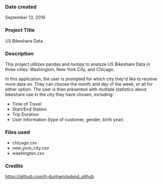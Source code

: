 ### Date created
September 13, 2019

### Project Title
US Bikeshare Data

### Description
This project utilizes pandas and numpy to analyze US Bikeshare Data in three cities: Washington, New York City, and Chicago.

In this application, the user is prompted for which city they'd like to receive more data on. They can choose the month and day of the week, or all for either option. The user is then presented with multiple statistics about bikeshare use in the city they have chosen, including:
- Time of Travel
- Start/End Station 
- Trip Duration
- User Information (type of customer, gender, birth year)

### Files used
- chicago.csv
- new_york_city.csv
- washington.csv

### Credits
https://github.com/tj-dunham/pdsnd_github

